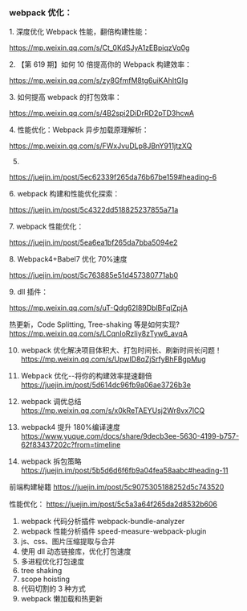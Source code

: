 ### webpack 优化：

1\. 深度优化 Webpack 性能，翻倍构建性能：

https://mp.weixin.qq.com/s/Ct_0KdSJyA1zEBpiqzVq0g

2\. 【第 619 期】如何 10 倍提高你的 Webpack 构建效率：

https://mp.weixin.qq.com/s/zy8GfmfM8tg6uiKAhItGIg

3\. 如何提高 webpack 的打包效率：

https://mp.weixin.qq.com/s/4B2spi2DiDrRD2pTD3hcwA

4\. 性能优化：Webpack 异步加载原理解析：

https://mp.weixin.qq.com/s/FWxJvuDLp8JBnY911jtzXQ

5.

https://juejin.im/post/5ec62339f265da76b67be159#heading-6

6\. webpack 构建和性能优化探索：

https://juejin.im/post/5c4322dd518825237855a71a

7\. webpack 性能优化：

https://juejin.im/post/5ea6ea1bf265da7bba5094e2

8\. Webpack4\+Babel7 优化 70%速度

https://juejin.im/post/5c763885e51d457380771ab0

9\. dll 插件：

https://mp.weixin.qq.com/s/uT-Qdg62I89DblBFqIZpjA

热更新，Code Splitting, Tree-shaking 等是如何实现?
https://mp.weixin.qq.com/s/LCqnIoRzIiy8zTyw6_avqA

10. webpack 优化解决项目体积大、打包时间长、刷新时间长问题！
    https://mp.weixin.qq.com/s/UpwID8qZjSrfyBhFBgpMug

11. Webpack 优化--将你的构建效率提速翻倍
    https://juejin.im/post/5d614dc96fb9a06ae3726b3e

12. webpack 调优总结
    https://mp.weixin.qq.com/s/x0kReTAEYUsj2Wr8vx7lCQ

13. webpack4 提升 180%编译速度
    https://www.yuque.com/docs/share/9decb3ee-5630-4199-b757-62f83437202c?from=timeline

14. webpack 拆包策略
    https://juejin.im/post/5b5d6d6f6fb9a04fea58aabc#heading-11

前端构建秘籍
https://juejin.im/post/5c9075305188252d5c743520

性能优化：
https://juejin.im/post/5c5a3a64f265da2d8532b606

1. webpack 代码分析插件 webpack-bundle-analyzer
2. webpack 性能分析插件 speed-measure-webpack-plugin
3. js、css、图片压缩提取与合并
4. 使用 dll 动态链接库，优化打包速度
5. 多进程优化打包速度
6. tree shaking
7. scope hoisting
8. 代码切割的 3 种方式
9. webpack 懒加载和热更新
